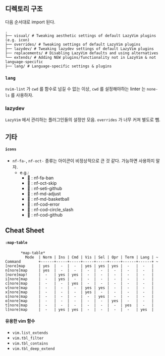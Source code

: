 
## 디렉토리 구조

다음 순서대로 import 된다.

```
.
├── visual/ # Tweaking aesthetic settings of default LazyVim plugins (e.g. icon)
├── overrides/ # Tweaking settings of default LazyVim plugins
├── lazydev/ # Tweaking lazydev settings of default LazyVim plugins
├── replacements/ # Disabling LazyVim defaults and using alternatives
└── extends/ # Adding NEW plugins/functionality not in LazyVim & not language-specific
├── lang/ # Language-specific settings & plugins
```

### `lang`

`nvim-lint` 가 `cwd` 를 함수로 넘길 수 없는 이상, `cwd` 를 설정해야하는 linter 는 `none-ls` 를 사용하자.

### lazydev

`LazyVim` 에서 관리하는 플러그인들의 설정만 모음. `overrides` 가 너무 커져 별도로 뺌.

## 기타

#### `icons`

- `nf-fa-`, `nf-oct-` 종류는 아이콘이 비정상적으로 큰 것 같다. 가능하면 사용하지 말자.
  - e.g.:
    -  : nf-fa-ban
    -  : nf-oct-skip
    -  : nf-seti-github
    - 󰀚 : nf-md-adjust
    - 󰠆 : nf-md-basketball
    -  : nf-cod-error
    -  : nf-cod-circle_slash
    -  : nf-cod-github

## Cheat Sheet

#### `:map-table`

```help
       *map-table*
         Mode  | Norm | Ins | Cmd | Vis | Sel | Opr | Term | Lang | ~
Command        +------+-----+-----+-----+-----+-----+------+------+ ~
[nore]map      | yes  |  -  |  -  | yes | yes | yes |  -   |  -   |
n[nore]map     | yes  |  -  |  -  |  -  |  -  |  -  |  -   |  -   |
[nore]map!     |  -   | yes | yes |  -  |  -  |  -  |  -   |  -   |
i[nore]map     |  -   | yes |  -  |  -  |  -  |  -  |  -   |  -   |
c[nore]map     |  -   |  -  | yes |  -  |  -  |  -  |  -   |  -   |
v[nore]map     |  -   |  -  |  -  | yes | yes |  -  |  -   |  -   |
x[nore]map     |  -   |  -  |  -  | yes |  -  |  -  |  -   |  -   |
s[nore]map     |  -   |  -  |  -  |  -  | yes |  -  |  -   |  -   |
o[nore]map     |  -   |  -  |  -  |  -  |  -  | yes |  -   |  -   |
t[nore]map     |  -   |  -  |  -  |  -  |  -  |  -  | yes  |  -   |
l[nore]map     |  -   | yes | yes |  -  |  -  |  -  |  -   | yes  |
```

#### 유용한 vim 함수

- `vim.list_extends`
- `vim.tbl_filter`
- `vim.tbl_contains`
- `vim.tbl_deep_extend`
